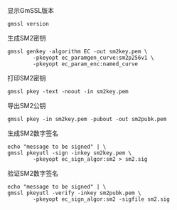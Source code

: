 显示GmSSL版本

```
gmssl version
```

生成SM2密钥

```
gmssl genkey -algorithm EC -out sm2key.pem \
        -pkeyopt ec_paramgen_curve:sm2p256v1 \
        -pkeyopt ec_param_enc:named_curve
```

打印SM2密钥

```
gmssl pkey -text -noout -in sm2key.pem
```

导出SM2公钥

```
gmssl pkey -in sm2key.pem -pubout -out sm2pubk.pem
```

生成SM2数字签名

```
echo "message to be signed" | \
gmssl pkeyutl -sign -inkey sm2key.pem \
        -pkeyopt ec_sign_algor:sm2 > sm2.sig
```

验证SM2数字签名

```
echo "message to be signed" | \
gmssl pkeyutl -verify -inkey sm2pubk.pem \
        -pkeyopt ec_sign_algor:sm2 -sigfile sm2.sig
```

